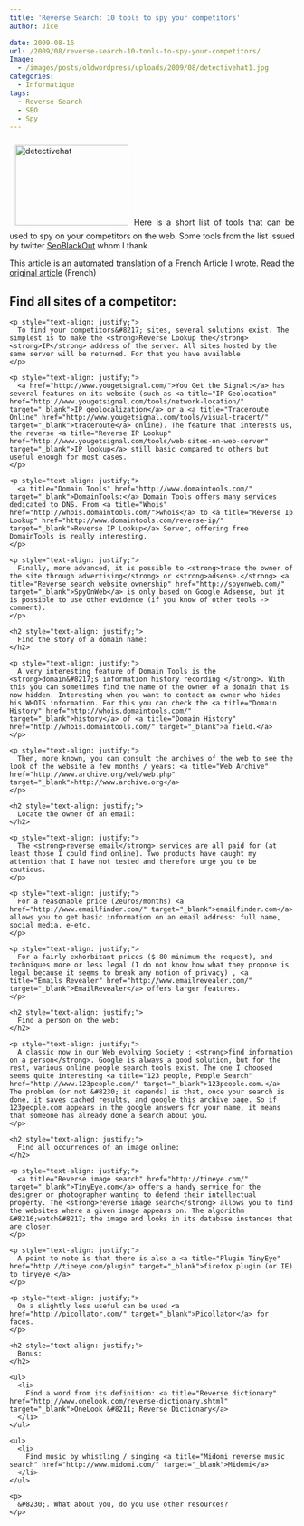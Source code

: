 ```yaml
---
title: 'Reverse Search: 10 tools to spy your competitors'
author: Jice

date: 2009-08-16
url: /2009/08/reverse-search-10-tools-to-spy-your-competitors/
Image:
  - /images/posts/oldwordpress/uploads/2009/08/detectivehat1.jpg
categories:
  - Informatique
tags:
  - Reverse Search
  - SEO
  - Spy
---
```

<p style="text-align: justify;">
  <a href="/images/posts/oldwordpress/uploads/2009/08/detectivehat1.jpg"><img class="alignleft size-full wp-image-816" style="margin: 10px;" title="detectivehat" src="/images/posts/oldwordpress/uploads/2009/08/detectivehat1.jpg" alt="detectivehat" width="200" height="142" /></a>Here is a short list of tools that can be used to spy on your competitors on the web. Some tools from the list issued by twitter <a title="SEO Black Hat and White" href="http://www.seoblackout.com/" target="_blank">SeoBlackOut</a> whom I thank.
</p>

<p style="text-align: justify;">
  This article is an automated translation of a French Article I wrote. Read the <a title="Reverse Search 10 outils pour espionner vos concurrents" href="Reverse Search: 10 tools to spy your competitors ">original article</a> (French)
</p>

<p style="text-align: justify;">
  <p style="text-align: justify;">
    <h2 style="text-align: justify;">
      Find all sites of a competitor:
    </h2>
    
    <p style="text-align: justify;">
      To find your competitors&#8217; sites, several solutions exist. The simplest is to make the <strong>Reverse Lookup the</strong> <strong>IP</strong> address of the server. All sites hosted by the same server will be returned. For that you have available
    </p>
    
    <p style="text-align: justify;">
      <a href="http://www.yougetsignal.com/">You Get the Signal:</a> has several features on its website (such as <a title="IP Geolocation" href="http://www.yougetsignal.com/tools/network-location/" target="_blank">IP geolocalization</a> or a <a title="Traceroute Online" href="http://www.yougetsignal.com/tools/visual-tracert/" target="_blank">traceroute</a> online). The feature that interests us, the reverse <a title="Reverse IP Lookup" href="http://www.yougetsignal.com/tools/web-sites-on-web-server" target="_blank">IP lookup</a> still basic compared to others but useful enough for most cases.
    </p>
    
    <p style="text-align: justify;">
      <a title="Domain Tools" href="http://www.domaintools.com/" target="_blank">DomainTools:</a> Domain Tools offers many services dedicated to DNS. From <a title="Whois" href="http://whois.domaintools.com/">whois</a> to <a title="Reverse Ip Lookup" href="http://www.domaintools.com/reverse-ip/" target="_blank">Reverse IP Lookup</a> Server, offering free DomainTools is really interesting.
    </p>
    
    <p style="text-align: justify;">
      Finally, more advanced, it is possible to <strong>trace the owner of the site through advertising</strong> or <strong>adsense.</strong> <a title="Reverse search website ownership" href="http://spyonweb.com/" target="_blank">SpyOnWeb</a> is only based on Google Adsense, but it is possible to use other evidence (if you know of other tools -> comment).
    </p>
    
    <h2 style="text-align: justify;">
      Find the story of a domain name:
    </h2>
    
    <p style="text-align: justify;">
      A very interesting feature of Domain Tools is the <strong>domain&#8217;s information history recording </strong>. With this you can sometimes find the name of the owner of a domain that is now hidden. Interesting when you want to contact an owner who hides his WHOIS information. For this you can check the <a title="Domain History" href="http://whois.domaintools.com/" target="_blank">history</a> of <a title="Domain History" href="http://whois.domaintools.com/" target="_blank">a field.</a>
    </p>
    
    <p style="text-align: justify;">
      Then, more known, you can consult the archives of the web to see the look of the website a few months / years: <a title="Web Archive" href="http://www.archive.org/web/web.php" target="_blank">http://www.archive.org</a>
    </p>
    
    <h2 style="text-align: justify;">
      Locate the owner of an email:
    </h2>
    
    <p style="text-align: justify;">
      The <strong>reverse email</strong> services are all paid for (at least those I could find online). Two products have caught my attention that I have not tested and therefore urge you to be cautious.
    </p>
    
    <p style="text-align: justify;">
      For a reasonable price (2euros/months) <a href="http://www.emailfinder.com/" target="_blank">emailfinder.com</a> allows you to get basic information on an email address: full name, social media, e-etc.
    </p>
    
    <p style="text-align: justify;">
      For a fairly exhorbitant prices ($ 80 minimum the request), and techniques more or less legal (I do not know how what they propose is legal because it seems to break any notion of privacy) , <a title="Emails Revealer" href="http://www.emailrevealer.com/" target="_blank">EmailRevealer</a> offers larger features.
    </p>
    
    <h2 style="text-align: justify;">
      Find a person on the web:
    </h2>
    
    <p style="text-align: justify;">
      A classic now in our Web evolving Society : <strong>find information on a person</strong>. Google is always a good solution, but for the rest, various online people search tools exist. The one I choosed seems quite interesting <a title="123 people, People Search" href="http://www.123people.com/" target="_blank">123people.com.</a> The problem (or not &#8230; it depends) is that, once your search is done, it saves cached results, and google this archive page. So if 123people.com appears in the google answers for your name, it means that someone has already done a search about you.
    </p>
    
    <h2 style="text-align: justify;">
      Find all occurrences of an image online:
    </h2>
    
    <p style="text-align: justify;">
      <a title="Reverse image search" href="http://tineye.com/" target="_blank">TinyEye.com</a> offers a handy service for the designer or photographer wanting to defend their intellectual property. The <strong>reverse image search</strong> allows you to find the websites where a given image appears on. The algorithm &#8216;watch&#8217; the image and looks in its database instances that are closer.
    </p>
    
    <p style="text-align: justify;">
      A point to note is that there is also a <a title="Plugin TinyEye" href="http://tineye.com/plugin" target="_blank">firefox plugin (or IE) to tinyeye.</a>
    </p>
    
    <p style="text-align: justify;">
      On a slightly less useful can be used <a href="http://picollator.com/" target="_blank">Picollator</a> for faces.
    </p>
    
    <h2 style="text-align: justify;">
      Bonus:
    </h2>
    
    <ul>
      <li>
        Find a word from its definition: <a title="Reverse dictionary" href="http://www.onelook.com/reverse-dictionary.shtml" target="_blank">OneLook &#8211; Reverse Dictionary</a>
      </li>
    </ul>
    
    <ul>
      <li>
        Find music by whistling / singing <a title="Midomi reverse music search" href="http://www.midomi.com/" target="_blank">Midomi</a>
      </li>
    </ul>
    
    <p>
      &#8230;. What about you, do you use other resources?
    </p>